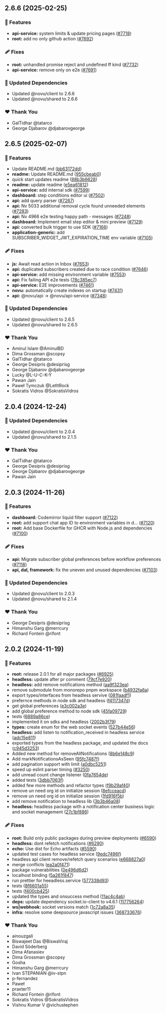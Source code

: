## 2.6.6 (2025-02-25)

### 🚀 Features

- **api-service:** system limits & update pricing pages ([#7718](https://github.com/khulnasoft/novu/pull/7718))
- **root:** add no only github action ([#7692](https://github.com/khulnasoft/novu/pull/7692))

### 🩹 Fixes

- **root:** unhandled promise reject and undefined ff kind ([#7732](https://github.com/khulnasoft/novu/pull/7732))
- **api-service:** remove only on e2e ([#7691](https://github.com/khulnasoft/novu/pull/7691))

### 🧱 Updated Dependencies

- Updated @novu/client to 2.6.6
- Updated @novu/shared to 2.6.6

### ❤️ Thank You

- GalTidhar @tatarco
- George Djabarov @djabarovgeorge

## 2.6.5 (2025-02-07)

### 🚀 Features

- Update README.md ([bb63172dd](https://github.com/khulnasoft/novu/commit/bb63172dd))
- **readme:** Update README.md ([955cbeab0](https://github.com/khulnasoft/novu/commit/955cbeab0))
- quick start updates readme ([88b3b6628](https://github.com/khulnasoft/novu/commit/88b3b6628))
- **readme:** update readme ([e5ea61812](https://github.com/khulnasoft/novu/commit/e5ea61812))
- **api-service:** add internal sdk ([#7599](https://github.com/khulnasoft/novu/pull/7599))
- **dashboard:** step conditions editor ui ([#7502](https://github.com/khulnasoft/novu/pull/7502))
- **api:** add query parser ([#7267](https://github.com/khulnasoft/novu/pull/7267))
- **api:** Nv 5033 additional removal cycle found unneeded elements ([#7283](https://github.com/khulnasoft/novu/pull/7283))
- **api:** Nv 4966 e2e testing happy path - messages ([#7248](https://github.com/khulnasoft/novu/pull/7248))
- **dashboard:** Implement email step editor & mini preview ([#7129](https://github.com/khulnasoft/novu/pull/7129))
- **api:** converted bulk trigger to use SDK ([#7166](https://github.com/khulnasoft/novu/pull/7166))
- **application-generic:** add SUBSCRIBER_WIDGET_JWT_EXPIRATION_TIME env variable ([#7105](https://github.com/khulnasoft/novu/pull/7105))

### 🩹 Fixes

- **js:** Await read action in Inbox ([#7653](https://github.com/khulnasoft/novu/pull/7653))
- **api:** duplicated subscribers created due to race condition ([#7646](https://github.com/khulnasoft/novu/pull/7646))
- **api-service:** add missing environment variable ([#7553](https://github.com/khulnasoft/novu/pull/7553))
- **api:** Fix failing API e2e tests ([78c385ec7](https://github.com/khulnasoft/novu/commit/78c385ec7))
- **api-service:** E2E improvements ([#7461](https://github.com/khulnasoft/novu/pull/7461))
- **novu:** automatically create indexes on startup ([#7431](https://github.com/khulnasoft/novu/pull/7431))
- **api:** @novu/api -> @novu/api-service ([#7348](https://github.com/khulnasoft/novu/pull/7348))

### 🧱 Updated Dependencies

- Updated @novu/client to 2.6.5
- Updated @novu/shared to 2.6.5

### ❤️ Thank You

- Aminul Islam @AminulBD
- Dima Grossman @scopsy
- GalTidhar @tatarco
- George Desipris @desiprisg
- George Djabarov @djabarovgeorge
- Lucky @L-U-C-K-Y
- Pawan Jain
- Paweł Tymczuk @LetItRock
- Sokratis Vidros @SokratisVidros

## 2.0.4 (2024-12-24)

### 🧱 Updated Dependencies

- Updated @novu/client to 2.0.4
- Updated @novu/shared to 2.1.5

### ❤️ Thank You

- GalTidhar @tatarco
- George Desipris @desiprisg
- George Djabarov @djabarovgeorge
- Pawan Jain

## 2.0.3 (2024-11-26)

### 🚀 Features

- **dashboard:** Codemirror liquid filter support ([#7122](https://github.com/khulnasoft/novu/pull/7122))
- **root:** add support chat app ID to environment variables in d… ([#7120](https://github.com/khulnasoft/novu/pull/7120))
- **root:** Add base Dockerfile for GHCR with Node.js and dependencies ([#7100](https://github.com/khulnasoft/novu/pull/7100))

### 🩹 Fixes

- **api:** Migrate subscriber global preferences before workflow preferences ([#7118](https://github.com/khulnasoft/novu/pull/7118))
- **api, dal, framework:** fix the uneven and unused dependencies ([#7103](https://github.com/khulnasoft/novu/pull/7103))

### 🧱 Updated Dependencies

- Updated @novu/client to 2.0.3
- Updated @novu/shared to 2.1.4

### ❤️ Thank You

- George Desipris @desiprisg
- Himanshu Garg @merrcury
- Richard Fontein @rifont

## 2.0.2 (2024-11-19)

### 🚀 Features

- **root:** release 2.0.1 for all major packages ([#6925](https://github.com/khulnasoft/novu/pull/6925))
- **headless:** update after pr comment ([79cf7e920](https://github.com/khulnasoft/novu/commit/79cf7e920))
- **headless:** add remove notifications method ([aa9f323ea](https://github.com/khulnasoft/novu/commit/aa9f323ea))
- remove submodule from monorepo pnpm workspace ([b4932fa6a](https://github.com/khulnasoft/novu/commit/b4932fa6a))
- export types/interfaces from headless servive ([081faadf1](https://github.com/khulnasoft/novu/commit/081faadf1))
- prefernce methods in node sdk and headless ([f4117347d](https://github.com/khulnasoft/novu/commit/f4117347d))
- get global preferences ([e3c002a3e](https://github.com/khulnasoft/novu/commit/e3c002a3e))
- add global preference method to node sdk ([45fa09729](https://github.com/khulnasoft/novu/commit/45fa09729))
- tests ([6889a86ce](https://github.com/khulnasoft/novu/commit/6889a86ce))
- implemented it on sdks and headless ([2002b3f79](https://github.com/khulnasoft/novu/commit/2002b3f79))
- **types:** create enum for the web socket events ([527b44e56](https://github.com/khulnasoft/novu/commit/527b44e56))
- **headless:** add listen to notification_received in headless service ([adc15e811](https://github.com/khulnasoft/novu/commit/adc15e811))
- exported types from the headless package, and updated the docs ([c945d3253](https://github.com/khulnasoft/novu/commit/c945d3253))
- Added new method for removeAllNotifications ([8b6e148c9](https://github.com/khulnasoft/novu/commit/8b6e148c9))
- Add markNotificationsAsSeen ([95fc7487f](https://github.com/khulnasoft/novu/commit/95fc7487f))
- add pagination support with limit ([a0dbc5251](https://github.com/khulnasoft/novu/commit/a0dbc5251))
- speed up eslint parser timing ([#3250](https://github.com/khulnasoft/novu/pull/3250))
- add unread count change listener ([0fa7654de](https://github.com/khulnasoft/novu/commit/0fa7654de))
- added tests ([3dbb7063f](https://github.com/khulnasoft/novu/commit/3dbb7063f))
- added few more methods and refactor types ([f9b29af40](https://github.com/khulnasoft/novu/commit/f9b29af40))
- remove un need org id on initialize session ([8efcceacd](https://github.com/khulnasoft/novu/commit/8efcceacd))
- remove un need org id on initialize session ([1fd916f5b](https://github.com/khulnasoft/novu/commit/1fd916f5b))
- add remove notification to headless lib ([3b3b46a08](https://github.com/khulnasoft/novu/commit/3b3b46a08))
- **headless:** headless package with a notification center business logic and socket management ([27c1bf886](https://github.com/khulnasoft/novu/commit/27c1bf886))

### 🩹 Fixes

- **root:** Build only public packages during preview deployments ([#6590](https://github.com/khulnasoft/novu/pull/6590))
- **headless:** dont refetch notifications ([#6290](https://github.com/khulnasoft/novu/pull/6290))
- **echo:** Use dist for Echo artifacts ([#5590](https://github.com/khulnasoft/novu/pull/5590))
- updated test cases for headless service ([9edc7496f](https://github.com/khulnasoft/novu/commit/9edc7496f))
- headless api client remove/refetch query scenarios ([e668827a0](https://github.com/khulnasoft/novu/commit/e668827a0))
- merge conflicts ([ea2a0f471](https://github.com/khulnasoft/novu/commit/ea2a0f471))
- package vulnerabilities ([0e496d6d2](https://github.com/khulnasoft/novu/commit/0e496d6d2))
- localhost binding ([5a261f847](https://github.com/khulnasoft/novu/commit/5a261f847))
- run prettier for heeadless.service ([577338d93](https://github.com/khulnasoft/novu/commit/577338d93))
- tests ([8f6601a55](https://github.com/khulnasoft/novu/commit/8f6601a55))
- tests ([f400cb425](https://github.com/khulnasoft/novu/commit/f400cb425))
- updated the types and onsuccess method ([11ac4c4ab](https://github.com/khulnasoft/novu/commit/11ac4c4ab))
- **deps:** update dependency socket.io-client to v4.6.1 ([117756264](https://github.com/khulnasoft/novu/commit/117756264))
- **ws|webhook:** socket versions match ([1c72a8a35](https://github.com/khulnasoft/novu/commit/1c72a8a35))
- **infra:** resolve some deepsource javascript issues ([368733676](https://github.com/khulnasoft/novu/commit/368733676))

### ❤️ Thank You

- ainouzgali
- Biswajeet Das @BiswaViraj
- David Söderberg
- Dima Afanasiev
- Dima Grossman @scopsy
- Gosha
- Himanshu Garg @merrcury
- Ivan STEPANIAN @iv-stpn
- p-fernandez
- Paweł
- praxter11
- Richard Fontein @rifont
- Sokratis Vidros @SokratisVidros
- Vishnu Kumar V @vichustephen
